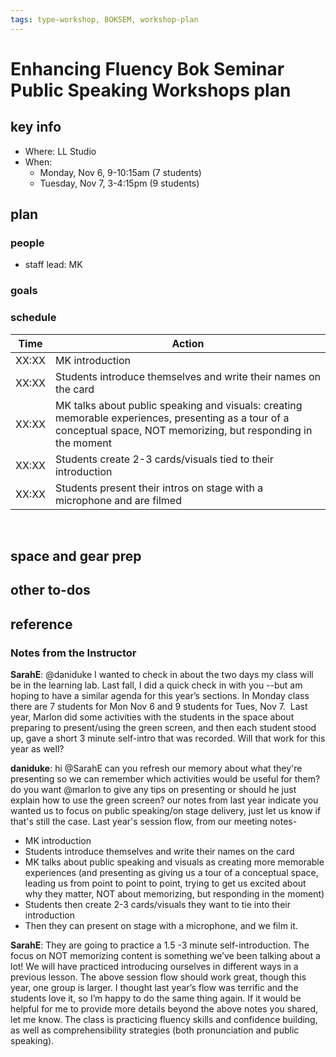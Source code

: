 ```yaml
---
tags: type-workshop, BOKSEM, workshop-plan
---
```



# Enhancing Fluency Bok Seminar Public Speaking Workshops plan

## key info
- Where: LL Studio
- When: 
    - Monday, Nov 6, 9-10:15am (7 students)
    - Tuesday, Nov 7, 3-4:15pm (9 students)


## plan

### people
* staff lead: MK
### goals
### schedule

| Time | Action |
| -------- | -------- |
| XX:XX | MK introduction |
| XX:XX | Students introduce themselves and write their names on the card |
| XX:XX | MK talks about public speaking and visuals: creating memorable experiences, presenting as a tour of a conceptual space, NOT memorizing, but responding in the moment |
| XX:XX | Students create 2-3 cards/visuals tied to their introduction |
| XX:XX | Students present their intros on stage with a microphone and are filmed |

 
## space and gear prep


## other to-dos

## reference

### Notes from the Instructor

**SarahE**: @daniduke I wanted to check in about the two days my class will be in the learning lab. Last fall, I did a quick check in with you --but am hoping to have a similar agenda for this year’s sections. In Monday class there are 7 students for Mon Nov 6 and 9 students for Tues, Nov 7.  Last year, Marlon did some activities with the students in the space about preparing to present/using the green screen, and then each student stood up, gave a short 3 minute self-intro that was recorded. Will that work for this year as well?


**daniduke**: hi @SarahE can you refresh our memory about what they're presenting so we can remember which activities would be useful for them? do you want @marlon to give any tips on presenting or should he just explain how to use the green screen?  our notes from last year indicate you wanted us to focus on public speaking/on stage delivery, just let us know if that's still the case. Last year's session flow, from our meeting notes-  

-   MK introduction
-   Students introduce themselves and write their names on the card
-   MK talks about public speaking and visuals as creating more memorable experiences (and presenting as giving us a tour of a conceptual space, leading us from point to point to point, trying to get us excited about why they matter, NOT about memorizing, but responding in the moment)
-   Students then create 2-3 cards/visuals they want to tie into their introduction
-   Then they can present on stage with a microphone, and we film it.

**SarahE**: They are going to practice a 1.5 -3 minute self-introduction. The focus on NOT memorizing content is something we’ve been talking about a lot! We will have practiced introducing ourselves in different ways in a previous lesson. The above session flow should work great, though this year, one group is larger. I thought last year’s flow was terrific and the students love it, so I’m happy to do the same thing again. If it would be helpful for me to provide more details beyond the above notes you shared, let me know. The class is practicing fluency skills and confidence building, as well as comprehensibility strategies (both pronunciation and public speaking).
